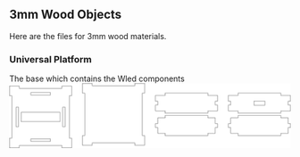 ## 3mm Wood Objects
Here are the files for 3mm wood materials.

### Universal Platform
The base which contains the Wled components
![SID Platform](images/SID-Platform.png)
